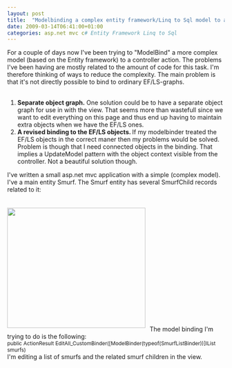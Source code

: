 ```yaml
---
layout: post
title:  "Modelbinding a complex entity framework/Linq to Sql model to asp.net mvc"
date: 2009-03-14T06:41:00+01:00
categories: asp.net mvc c# Entity Framework Linq to Sql
---
```


For a couple of days now I've been trying to "ModelBind" a more complex model (based on the Entity framework)  to a controller action. The problems I've been having are mostly related to the amount of code for this task. I'm therefore thinking of ways to reduce the complexity. The main problem is that it's not directly possible to bind to ordinary EF/LS-graphs.<br><br><ol>
<li>
<span style="font-weight: bold;">Separate object graph.</span> One solution could be to have a separate object graph for use in with the view. That seems more than wastefull since we want to edit everything on this page and thus end up having to maintain extra objects when we have the EF/LS ones.</li>
<li>
<span style="font-weight: bold;">A revised binding to the EF/LS objects.  </span>If my modelbinder treated the EF/LS objects in the correct maner then my problems would be solved. Problem is though that I need connected objects in the binding. That implies a UpdateModel pattern with the object context visible from the controller. Not a beautiful solution though.</li>
</ol>I've written a small asp.net mvc application with a simple (complex model). I've a main entity Smurf. The Smurf entity has several SmurfChild records related to it:<br><br><br><a onblur="try {parent.deselectBloggerImageGracefully();} catch(e) {}" href="http://3.bp.blogspot.com/_dL5yeVtwO2s/SbzArzcRa4I/AAAAAAAAAkw/0e3qczG5dGQ/s1600-h/model.gif"><img style="margin: 0pt 10px 10px 0pt; float: left; cursor: pointer; width: 320px; height: 278px;" src="http://3.bp.blogspot.com/_dL5yeVtwO2s/SbzArzcRa4I/AAAAAAAAAkw/0e3qczG5dGQ/s320/model.gif" alt="" id="BLOGGER_PHOTO_ID_5313333519166040962" border="0"></a><br><br><br><br><br><br><br><br><br><br><br><br><br><br><br><br>The model binding I'm trying to do is the following:<br><span style="font-size:85%;">public ActionResult EditAll_CustomBinder([ModelBinder(typeof(SmurfListBinder))]IList<smurf> smurfs)<br></smurf></span>I'm editing a list of smurfs and the related smurf children in the view.
<div style="clear: both;"></div>